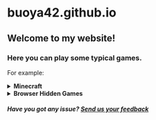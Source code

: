# buoya42.github.io
## Welcome to my website!
### Here you can play some typical games.
For example:
</br>
<details>
<summary>
  <strong>Minecraft</strong>
</summary>
+ <a href="https://buoya42.github.io/minecraft/1.2.6/">1.2.6</a>
</br>
+ <a href="https://buoya42.github.io/minecraft/1.3/">1.3</a>
</br>
+ <a href="https://buoya42.github.io/minecraft/1.5.2.html">1.5.2</a>
</br>
+ <a href="https://buoya42.github.io/minecraft/1.8/">1.8</a>
</br>
+ <a href="https://buoya42.github.io/minecraft/1.8%20international/">1.8 International</a>
</details>
<details>
<summary>
  <strong>Browser Hidden Games</strong>
</summary>
+ <a href="https://buoya42.github.io/browser-hidden-games/surf">Microsoft Edge - Surf/Ski</a>
</br>
+ <a href="https://buoya42.github.io/browser-hidden-games/t-rex">Google Chrome - T-Rex</a>
</details>


<h5>Have you got any issue? <a href="https://github.com/buoya42/buoya42.github.io/issues/new">Send us your feedback</a></h5>
  <!-- COMING SOON! -->
